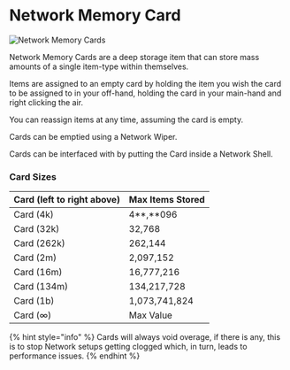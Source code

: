 # Network Memory Card



![Network Memory Cards](../../.gitbook/assets/tile_network_memory_cards.png)

Network Memory Cards are a deep storage item that can store mass amounts of a single item-type within themselves.

Items are assigned to an empty card by holding the item you wish the card to be assigned to in your off-hand, holding the card in your main-hand and right clicking the air.

You can reassign items at any time, assuming the card is empty.

Cards can be emptied using a Network Wiper.

Cards can be interfaced with by putting the Card inside a Network Shell.

### Card Sizes

| Card (left to right above) | Max Items Stored |
| -------------------------- | ---------------- |
| Card (4k)                  | 4**,**096        |
| Card (32k)                 | 32,768           |
| Card (262k)                | 262,144          |
| Card (2m)                  | 2,097,152        |
| Card (16m)                 | 16,777,216       |
| Card (134m)                | 134,217,728      |
| Card (1b)                  | 1,073,741,824    |
| Card (∞)                   | Max Value        |

{% hint style="info" %}
Cards will always void overage, if there is any, this is to stop Network setups getting clogged which, in turn, leads to performance issues.
{% endhint %}
